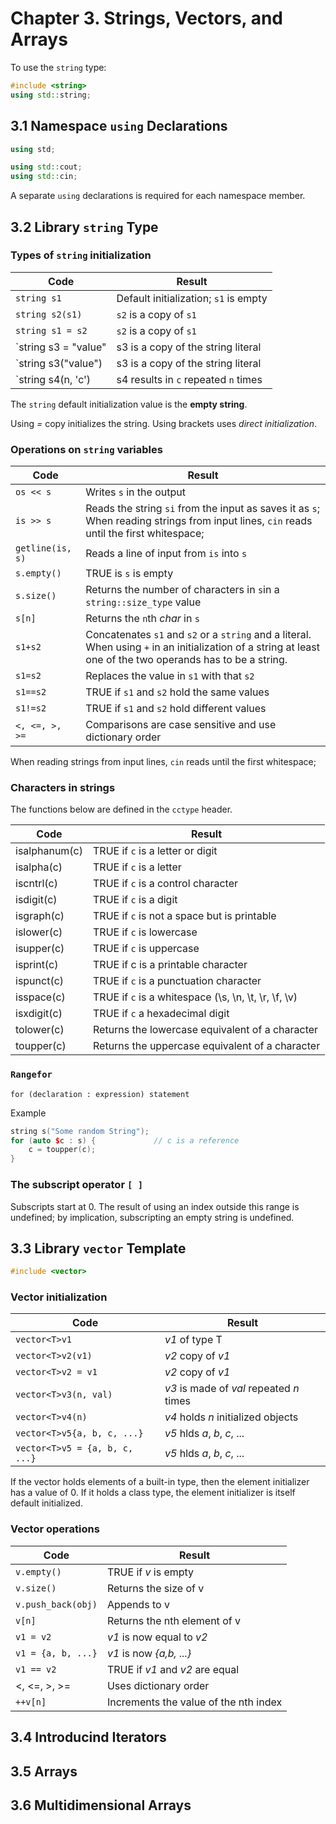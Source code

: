 # Chapter 3. Strings, Vectors, and Arrays

To use the `string` type:
```c++
#include <string>
using std::string;
```

## 3.1 Namespace `using` Declarations

```c++
using std;
```

```c++
using std::cout;
using std::cin;
```

A separate `using` declarations is required for each namespace member. 

## 3.2 Library `string` Type

### Types of `string` initialization

| Code					| Result					|
| --------------------- | ------------------------- |
| `string s1`			| Default initialization; `s1` is empty	|
| `string s2(s1)`		| `s2` is a copy of `s1`	|
| `string s1 = s2`	 	| `s2` is a copy of `s1`	|
| `string s3 = "value"	| s3 is a copy of the string literal		|
| `string s3("value")	| s3 is a copy of the string literal		|
| `string s4(n, 'c')	| s4 results in `c` repeated `n` times		|

The `string` default initialization value is the **empty string**.

Using *=* copy initializes the string. Using brackets uses *direct initialization*.

### Operations on `string` variables

| Code				| Result 					|
| ----------------- | ------------------------- |
| `os << s` 		| Writes `s` in the output 	|
| `is >> s`			| Reads the string `si` from the input as saves it as `s`; When reading strings from input lines, `cin` reads until the first whitespace;	|
| `getline(is, s)`	| Reads a line of input from `is` into `s`	|
| `s.empty()` 		| TRUE is `s` is empty		|
| `s.size()` 		| Returns the number of characters in `s`in a `string::size_type` value	|
| `s[n]` 			| Returns the `n`th *char* in `s`			|
| `s1+s2` 			| Concatenates `s1` and `s2` or  a `string` and a literal. When using `+` in an initialization of a string at least one of the two operands has to be a string.|
| `s1=s2` 			| Replaces the value in `s1` with that `s2` |
| `s1==s2` 			| TRUE if `s1` and `s2` hold the same values|
| `s1!=s2` 			| TRUE if `s1` and `s2` hold different values |
| `<, <=, >, >=` 	| Comparisons are case sensitive and use dictionary order	|

When reading strings from input lines, `cin` reads until the first whitespace;

### Characters in strings

The functions below are defined in the `cctype` header.

| Code 				| Result						|
| ----------------- | ----------------------------- |
| isalphanum(c)		| TRUE if `c` is a letter or digit						|
| isalpha(c)		| TRUE if `c` is a letter								|
| iscntrl(c)		| TRUE if `c` is a control character 					|
| isdigit(c)		| TRUE if `c` is a digit								|
| isgraph(c)		| TRUE if `c` is not a space but  is printable			|
| islower(c) 		| TRUE if `c` is lowercase								|
| isupper(c) 		| TRUE if `c` is uppercase								|
| isprint(c)		| TRUE if c is a printable character 					|
| ispunct(c) 		| TRUE if `c` is a punctuation character 				|
| isspace(c)		| TRUE if `c` is a whitespace (\s, \n, \t, \r, \f, \v)	|
| isxdigit(c) 		| TRUE if `c` a hexadecimal digit 					|
| tolower(c) 		| Returns the lowercase equivalent of a character		|
| toupper(c) 		| Returns the uppercase equivalent of a character		|

### `Rangefor` 

`for (declaration : expression)
statement`

Example

```c++
string s("Some random String");
for (auto $c : s) {				// c is a reference
	c = toupper(c);
}
```

### The subscript operator `[ ]`

Subscripts start at 0. The result of using an index outside this range is undefined; by implication, subscripting an empty string is undefined.

## 3.3 Library `vector` Template

```c++
#include <vector>
```

### Vector initialization

| Code 								| Result 									|
| --------------------------------- | ----------------------------------------- |
| `vector<T>v1`						| *v1* of type T 							|
| `vector<T>v2(v1)`					| *v2* copy of *v1* 						|
| `vector<T>v2 = v1`				| *v2* copy of *v1*							|
| `vector<T>v3(n, val)`				| *v3* is made of *val* repeated *n* times	|
| `vector<T>v4(n)`					| *v4* holds *n* initialized objects			|
| `vector<T>v5{a, b, c, ...}`		| *v5* hlds *a*, *b*, *c*, ...				|
| `vector<T>v5 = {a, b, c, ...}`	| *v5* hlds *a*, *b*, *c*, ...				|

If the vector holds elements of a built-in type, then the element initializer has a value of 0. If it holds a class type, the element initializer is itself default initialized.

### Vector operations

| Code 				| Result 							|
| ----------------- | --------------------------------- |
| `v.empty()`		| TRUE if *v* is empty 				|
| `v.size()`		| Returns the size of v 			|
| `v.push_back(obj)`| Appends to v 						|
| `v[n]`			| Returns the nth element of v 		|
| `v1 = v2`			| *v1* is now equal to *v2* 		|
| `v1 = {a, b, ...}`| *v1* is now *{a,b, ...}*			|
| `v1 == v2`		| TRUE if *v1* and *v2* are equal 	|
| <, <=, >, >=		| Uses dictionary order				|
| `++v[n]`			| Increments the value of the nth index |

## 3.4 Introducind Iterators

## 3.5 Arrays

## 3.6 Multidimensional Arrays